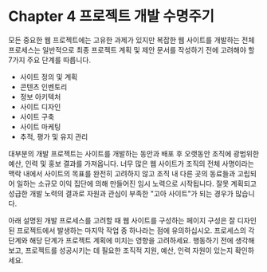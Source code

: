 # Chapter 4 프로젝트 개발 수명주기

모든 중요한 웹 프로젝트에는 고유한 과제가 있지만 복잡한 웹 사이트를 개발하는 전체 프로세스는 일반적으로 최종 프로젝트 계획 및 제안 문서를 작성하기 전에 고려해야 할 7가지 주요 단계를 따릅니다.

- 사이트 정의 및 계획
- 콘텐츠 인벤토리
- 정보 아키텍처
- 사이트 디자인
- 사이트 구축
- 사이트 마케팅
- 추적, 평가 및 유지 관리

대부분의 개발 프로젝트는 사이트를 개발하는 동안과 배포 후 오랫동안 조직에 광범위한 예산, 인력 및 홍보 결과를 가져옵니다. 너무 많은 웹 사이트가 조직의 전체 사명이라는 맥락 내에서 사이트의 목표를 완전히 고려하지 않고 조직 내 다른 곳의 동료들과 고립되어 일하는 소규모 이익 집단에 의해 만들어진 임시 노력으로 시작됩니다. 잘못 계획되고 성급한 개발 노력의 결과로 자원과 관심이 부족한 "고아 사이트"가 되는 경우가 많습니다.

아래 설명된 개발 프로세스를 고려할 때 웹 사이트를 구성하는 페이지 구성은 잘 디자인된 프로젝트에서 발생하는 마지막 작업 중 하나라는 점에 유의하십시오. 프로세스의 각 단계와 해당 단계가 프로젝트 계획에 미치는 영향을 고려하세요. 행동하기 전에 생각해보고, 프로젝트를 성공시키는 데 필요한 조직적 지원, 예산, 인력 자원이 있는지 확인하세요.
